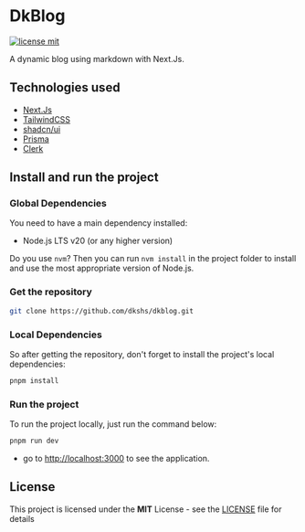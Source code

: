 # DkBlog

[![license mit](https://img.shields.io/badge/licence-MIT-6C47FF)](LICENSE)

A dynamic blog using markdown with Next.Js.

## Technologies used

- [Next.Js](https://nextjs.org/)
- [TailwindCSS](https://tailwindcss.com/)
- [shadcn/ui](https://ui.shadcn.com/)
- [Prisma](https://www.prisma.io/)
- [Clerk](https://clerk.com/)

## Install and run the project

### Global Dependencies

You need to have a main dependency installed:

- Node.js LTS v20 (or any higher version)

Do you use `nvm`? Then you can run `nvm install` in the project folder to install and use the most appropriate version of Node.js.

### Get the repository

```bash
git clone https://github.com/dkshs/dkblog.git
```

### Local Dependencies

So after getting the repository, don't forget to install the project's local dependencies:

```bash
pnpm install
```

### Run the project

To run the project locally, just run the command below:

```bash
pnpm run dev
```

- go to <http://localhost:3000> to see the application.

## License

This project is licensed under the **MIT** License - see the [LICENSE](./LICENSE) file for details
